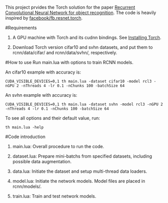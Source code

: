 This project prvides the Torch solution for the paper [Recurrent Convolutional Neural Network for object recognition](http://www.xlhu.cn/papers/Liang15-cvpr.pdf). The code is heavily inspired by [facebook/fb.resnet.torch](https://github.com/facebook/fb.resnet.torch).

#Requirements

1. A GPU machine with Torch and its cudnn bindings. See [Installing Torch](http://torch.ch/docs/getting-started.html#_).

2. Download Torch version cifar10 and svhn datasets, and put them to rcnn/data/cifar/ and rcnn/data/svhn/, respectively.

#How to use
Run main.lua with options to train RCNN models.

An cifar10 example with accuracy is:

`CUDA_VISIBLE_DEVICES=0,1 th main.lua -dataset cifar10 -model rcl3 -nGPU 2 -nThreads 4 -lr 0.1 -nChunks 100 -batchSize 64`

An svhn example with accuracy is:

`CUDA_VISIBLE_DEVICES=0,1 th main.lua -dataset svhn -model rcl3 -nGPU 2 -nThreads 4 -lr 0.1 -nChunks 100 -batchSize 64`

To see all options and their default value, run:

`th main.lua -help`

#Code introduction

1. main.lua: Overall procedure to run the code.

2. dataset.lua: Prepare mini-batchs from specified datasets, including possible data augmentation.

3. data.lua: Initiate the dataset and setup multi-thread data loaders.

4. model.lua: Initiate the network models. Model files are placed in rcnn/models/.

5. train.lua: Train and test network models.

